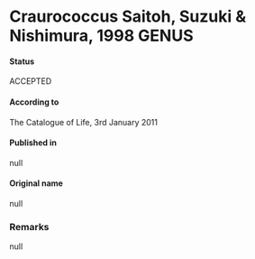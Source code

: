 # Craurococcus Saitoh, Suzuki & Nishimura, 1998 GENUS

#### Status
ACCEPTED

#### According to
The Catalogue of Life, 3rd January 2011

#### Published in
null

#### Original name
null

### Remarks
null